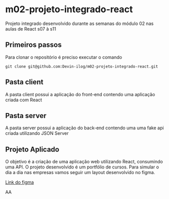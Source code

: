 # m02-projeto-integrado-react

Projeto integrado desenvolvido durante as semanas do módulo 02 nas aulas de React s07 à s11

## Primeiros passos

Para clonar o repositório é preciso executar o comando

```
git clone git@github.com:Devin-ilog/m02-projeto-integrado-react.git
```

## Pasta **client**

A pasta client possui a aplicação do front-end contendo uma aplicação criada com React

## Pasta **server**

A pasta server possui a aplicação do back-end contendo uma uma fake api criada utilizando JSON Server

## Projeto Aplicado

O objetivo é a criação de uma aplicação web utilizando React, consumindo uma API.
O projeto desenvolvido é um portfólio de cursos.
Para simular o dia a dia nas empresas vamos seguir um layout desenvolvido no figma.

[Link do figma](https://www.figma.com/file/EgSy0PHZpnTDcvF5axe3Ee/DevInilog?node-id=3%3A1322&t=aGJqLA8XjzAJ8OxD-1)

AA
